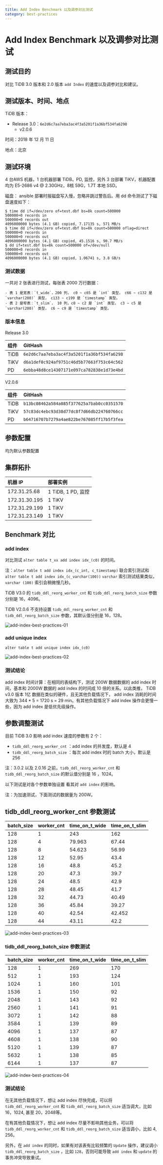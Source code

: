 ```yaml
---
title: Add Index Benchmark 以及调参对比测试
category: best-practices
---
```


# Add Index Benchmark 以及调参对比测试

## 测试目的

对比 TiDB 3.0 版本和 2.0 版本 `add Index` 的速度以及调参对比和建议。

## 测试版本、时间、地点

TiDB 版本：

- Release 3.0：`6e2d6c7aa7eba3ac4f3a5201f1a36bf534fa6298`
    - v2.0.6

时间：2018 年 12 月 11 日

地点：北京

## 测试环境

4 台AWS 机器，1 台机器部署 TiDB，PD, 监控，另外 3 台部署 TiKV，机器配置均为  E5-2686 v4 @ 2.30GHz，8核 59G，1.7T  本地 SSD。

磁盘： ansible 部署时报磁盘写入慢，忽略并跳过警告后。用 dd 命令测试了下磁盘速度如下：

```shell
$ time dd if=/dev/zero of=test.dbf bs=8k count=500000
500000+0 records in
500000+0 records out
4096000000 bytes (4.1 GB) copied, 7.17135 s, 571 MB/s
$ time dd if=/dev/zero of=test.dbf bs=8k count=500000 oflag=direct
500000+0 records in
500000+0 records out
4096000000 bytes (4.1 GB) copied, 45.1516 s, 90.7 MB/s
$ dd if=test.dbf bs=8k count=500000 of=/dev/null
500000+0 records in
500000+0 records out
4096000000 bytes (4.1 GB) copied, 1.06741 s, 3.8 GB/s
```

### 测试数据

一共对 2 张表进行测试，每张表 2000 万行数据：

    - 表 1 是宽表：`t_wide`，200 列， c0 ~ c65 是 `int` 类型， c66 ~ c132 是 `varchar(200)` 类型， c133 ~ c199 是 `timestamp` 类型。
    - 表 2 是窄表：`t_slim`， 10 列，c0 ~ c2 是 `int` 类型， c3 ~ c5 是 `varchar(200)` 类型， c6 ~ c9 是 `timestamp` 类型。

### 版本信息

Release 3.0

| 组件  |                  GitHash                   |
| :--- | :---------------------------------------- |
| TiDB  | `6e2d6c7aa7eba3ac4f3a5201f1a36bf534fa6298` |
| TiKV  | `d6a1def0c924af9751c46d5b77663f753c64c562` |
|  PD   | `6ebba48d8ce14307171e097ca782838e1d73e4bd` |

V2.0.6

| 组件  |                  GitHash                   |
| :--- | :---------------------------------------- |
| TiDB  | `b13bc08462a584a085f377625a7bab0cc0351570` |
| TiKV  | `57c83dc4ebc93d38d77dc8f7d66db224760766cc` |
|  PD   | `b64716707b7279a4ae822be767085ff17b5f3fea` |

## 参数配置

均为默认参数配置

## 集群拓扑

| 机器 IP       | 部署实例                |
| :------------ | :---------------------- |
| 172.31.25.68  | 1 TiDB,  1 PD, 监控 |
| 172.31.30.195 | 1 TiKV                |
| 172.31.29.199 | 1 TiKV                |
| 172.31.23.149 | 1 TiKV                |

## Benchmark 对比

### add index

对比测试 `alter table t_xx add index idx_(c0)` 的时间。

注：`alter table t add index idx_(c_int, c_timestamp)`  联合索引测试和  `alter table t add index idx_(c_varchar(100))` `varchar` 索引测试结果类似， `varchar (100)` 索引会稍微慢几秒。

TiDB V3.0 的 `tidb_ddl_reorg_worker_cnt` 和 `tidb_ddl_reorg_batch_size` 参数分别是 16，4096。

TiDB V2.0.6 不支持设置 `tidb_ddl_reorg_worker_cnt` 和 `tidb_ddl_reorg_batch_size` 参数，其默认值分别是 16，128。

![add-index-best-practices-01](/media/add-index-best-practices-01.png)

### add unique index

`alter table t add unique index idx_(c0)`

![add-index-best-practices-02](/media/add-index-best-practices-02.png)

### 测试结论

add index 时间计算：在相同的表结构下，测试 200W 数据数据的 add index 时间，基本和 2000W 数据的 add index 的时间成 10 倍的关系。以此类推， TiDB v3.0 版本 1亿 数据在类似的硬件，且无其他负载情况下， add index 消耗的时间大致为 344 * 5 = 1720 s = 29 min。有其他负载情况下 add index 操作会更慢一些，因为 add index 是低优先级操作。

## 参数调整测试

目前 TiDB 3.0 影响 add index 速度的参数有 2 个：

* `tidb_ddl_reorg_worker_cnt` ：add index 的并发度，默认是 4
* `tidb_ddl_reorg_batch_size` ：每次 add index 时的 batch 大小，默认是 256

注：3.0.2 以及 2.0.16 之前，`tidb_ddl_reorg_worker_cnt` 和 `tidb_ddl_reorg_batch_size` 的默认值分别是 16 ，1024。

以下测试是对各个参数单独设置 看其对 `add index` 的影响。

注：为加速测试，下面测试的数据量为 200W。

## tidb_ddl_reorg_worker_cnt 参数测试

| batch_size | worker_cnt | time_on_t_wide | time_on_t_slim |
| :--------- | :--------- | :------------- | :------------- |
| 128        | 1          | 243            | 162            |
| 128        | 4          | 79.963         | 67.44          |
| 128        | 8          | 54.623         | 56.99          |
| 128        | 12         | 52.95          | 43.4           |
| 128        | 16         | 48.8           | 45.2           |
| 128        | 20         | 47.3           | 39.7           |
| 128        | 24         | 48.5           | 42.9           |
| 128        | 28         | 48.45          | 41.7           |
| 128        | 32         | 44.73          | 40.49          |
| 128        | 36         | 45.84          | 39.27          |
| 128        | 40         | 42.54          | 42.452         |
| 128        | 44         | 43.11          | 42.2           |

![add-index-best-practices-03](/media/add-index-best-practices-03.png)

### tidb_ddl_reorg_batch_size 参数测试

| batch_size | worker_cnt | time_on_t_wide | time_on_t_slim |
| :--------- | :--------- | :------------- | :------------- |
| 128        | 1          | 269            | 170            |
| 512        | 1          | 193            | 124            |
| 1024       | 1          | 160            | 101            |
| 1536       | 1          | 150            | 92             |
| 2048       | 1          | 143            | 92             |
| 2560       | 1          | 141            | 91             |
| 3072       | 1          | 142            | 88             |
| 3584       | 1          | 139            | 89             |
| 4096       | 1          | 137            | 87             |
| 4608       | 1          | 138            | 90             |
| 5120       | 1          | 139            | 87             |
| 5632       | 1          | 138            | 85             |
| 6144       | 1          | 137            | 87             |

![add-index-best-practices-04](/media/add-index-best-practices-04.png)

### 测试结论

在无其他负载情况下，想让 add index 尽快完成，可以将 `tidb_ddl_reorg_worker_cnt` 和 `tidb_ddl_reorg_batch_size` 适当调大，比如 16，1024, 甚至 20，2048等。

在有其他负载情况下，想让 add index 尽量不影响其他业务，可以将 `tidb_ddl_reorg_worker_cnt` 和 `tidb_ddl_reorg_batch_size` 适当调小，比如 4, 256。

另外，在 `add index` 的同时，如果有对该表有比较频繁的 `Update` 操作，建议调小 `tidb_ddl_reorg_batch_size` ，比如 `128`，否则可能导致 `add index` 和 `update` 的事务冲突导致重试。
